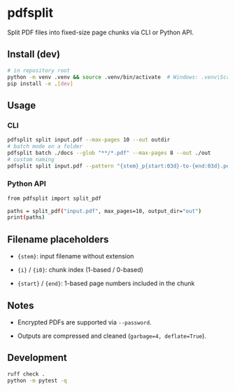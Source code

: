 # pdfsplit

Split PDF files into fixed-size page chunks via CLI or Python API.

## Install (dev)
```bash
# in repository root
python -m venv .venv && source .venv/bin/activate  # Windows: .venv\Scripts\activate
pip install -e .[dev]
```

## Usage

### CLI
```bash
pdfsplit split input.pdf --max-pages 10 --out outdir
# batch mode on a folder
pdfsplit batch ./docs --glob "**/*.pdf" --max-pages 8 --out ./out
# custom naming
pdfsplit split input.pdf --pattern "{stem}_p{start:03d}-to-{end:03d}.pdf"
```

### Python API
```bash
from pdfsplit import split_pdf

paths = split_pdf("input.pdf", max_pages=10, output_dir="out")
print(paths)
```

## Filename placeholders

- `{stem}`: input filename without extension

- `{i}` / `{i0}`: chunk index (1-based / 0-based)

- `{start}` / `{end}`: 1-based page numbers included in the chunk

## Notes

- Encrypted PDFs are supported via `--password`.

- Outputs are compressed and cleaned (`garbage=4, deflate=True`).

## Development
```bash
ruff check .
python -m pytest -q
```